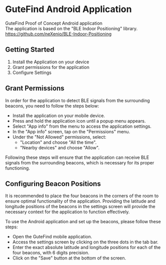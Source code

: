 # GuteFind Android Application

GuteFind Proof of Concept Android application  
The application is based on the "BLE Indoor Positioning" library.  
<https://github.com/neXenio/BLE-Indoor-Positioning>

## Getting Started

1. Install the Application on your device
2. Grant permissions for the application
3. Configure Settings

## Grant Permissions

In order for the application to detect BLE signals from the surrounding beacons, you need to follow the steps below:

- Install the application on your mobile device.
- Press and hold the application icon until a popup menu appears.
- Select "App info" from the menu to access the application settings.
- In the "App info" screen, tap on the "Permissions" menu.
- Under the "Not Allowed" permissions, select:
  - "Location" and choose "All the time".
  - "Nearby devices" and choose "Allow".

Following these steps will ensure that the application can receive BLE signals from the surrounding beacons, which is necessary for its proper functioning.

## Configuring Beacon Positions

It is recommended to place the four beacons in the corners of the room to ensure optimal functionality of the application. Providing the latitude and longitude positions of the beacons in the settings screen will provide the necessary context for the application to function effectively.

To use the Android application and set up the beacons, please follow these steps:

- Open the GuteFind mobile application.
- Access the settings screen by clicking on the three dots in the tab bar.
- Enter the exact absolute latitude and longitude positions for each of the four beacons, with 6 digits precision.
- Click on the "Save" button at the bottom of the screen.
